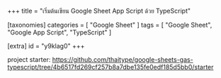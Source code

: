 +++
title = "เริ่มต้นเขียน Google Sheet App Script ด้วย TypeScript"

[taxonomies]
categories = [ "Google Sheet" ]
tags = [ "Google Sheet", "Google App Script", "TypeScript" ]

[extra]
id = "y9klag0"
+++

project starter: https://github.com/thaitype/google-sheets-gas-typescript/tree/4b6517fd269cf257b8a7dbe135fe0edf185d5bb0/starter

